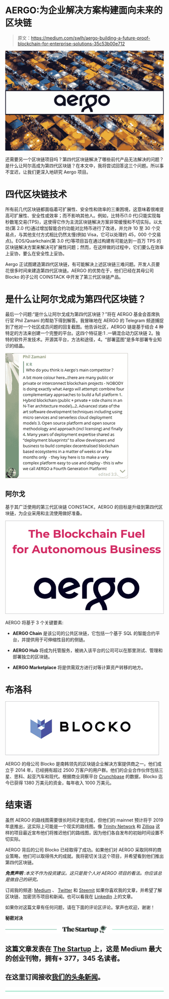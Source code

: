 # AERGO:为企业解决方案构建面向未来的区块链

> 原文：<https://medium.com/swlh/aergo-building-a-future-proof-blockchain-for-enterprise-solutions-35c53b00e712>

![](img/6bbd7d5ff87559937741f9331a5330db.png)

还需要另一个区块链项目吗？第四代区块链解决了哪些前代产品无法解决的问题？是什么让阿尔高成为第四代区块链？在本文中，我将尝试回答这三个问题。所以事不宜迟，让我们更深入地研究 Aergo 项目。

# **四代区块链技术**

所有前几代区块链都面临着可扩展性、安全性和效率的三重困境，这意味着很难提高可扩展性、安全性或效率；而不影响其他人。例如，比特币(1.0 代)只能实现每秒数笔交易(TPS)，这使得它作为主流区块链解决方案非常缓慢和不切实际。以太坊(第 2.0 代)通过增加智能合约功能对比特币进行了改进，并允许 10 至 30 个交易点，与其他支付方式相比仍然太慢(例如 Visa，它可以处理约 45，000 个交易点)。EOS/Quarkchain(第 3.0 代)等项目旨在通过构建有可能达到一百万 TPS 的区块链解决方案来解决可扩展性问题；然而，在这样做的过程中，它们要么在效率上妥协，要么在安全性上妥协。

Aergo 正试图建造第四代区块链，有可能解决上述区块链三难问题。开发人员要花很多时间来建造第四代区块链。AERGO 的优势在于，他们已经在其母公司 Blocko 的子公司 COINSTACK 中开发了第三代区块链产品。

# **是什么让阿尔戈成为第四代区块链？**

最后一个问题:“是什么让阿尔戈成为第四代区块链？”将在 AERGO 基金会首席执行官 Phil Zamani 的帮助下得到解答。我冒昧地在 AERGO 的 Telegram 频道捕捉到了他对一个社区成员问题的回复截图。他告诉社区，AERGO 链是基于结合 4 种特定的方法来创建一个完整的平台。这四个特征是:1 .一辆混合动力区块链 2。独特的软件开发技术。开源其平台，方法和途径，4。“部署蓝图”是多年部署专业知识的结晶。

![](img/ff426422c6b6d65b7f907abd8ce887a1.png)

## **阿尔戈**

基于其广泛使用的第三代区块链 COINSTACK，AERGO 的目标是升级到第四代区块链，为企业采用和主流使用做好准备。

![](img/ad914324887f14934073a0a6124ad34a.png)

AERGO 将基于 3 个关键要素:

- **AERGO Chain** 是该公司的公共区块链，它包括一个基于 SQL 的智能合约平台，并提供用于可伸缩性目的的侧链。

- **AERGO Hub** 将成为托管服务，被纳入该平台的公司可以在那里测试、管理和部署独立的区块链。

- **AERGO Marketplace** 将是供需双方进行对等计算资产转移的地方。

# **布洛科**

![](img/1ddd02c75d75b6e8b5ffd46a1ba44c00.png)

AERGO 的母公司 Blocko 是南韩领先的区块链企业解决方案提供商之一。他们成立于 2014 年，已经拥有超过 2500 万客户的用户群。他们的企业合作伙伴包括三星、思科、起亚汽车和现代。根据商业洞察平台 [Crunchbase](https://www.crunchbase.com/organization/blocko#section-overview) 的数据，Blocko 迄今已获得 1380 万美元的资金，每年收入 1000 万美元。

# **结束语**

虽然 AERGO 的路线图需要很长时间才能完成，但他们的 mainnet 预计将于 2019 年底推出，这实际上可能是一个现实的路线图。像 [Trinity Network](/@TrinityProtocol/a-letter-to-the-community-dc2dce5f5ac) 和 [Zilliqa](https://www.cointrust.com/news/mainnet-launch-of-zilliqa-postponed-to-january-2019-from-3q18) 这样的项目最近宣布他们将推迟他们的路线图，因为他们各自发布的初始时间设置不切实际。

AERGO 背后的公司 Blocko 已经取得了成功。如果他们对 AERGO 采取同样的商业策略，他们可以取得伟大的成就。我将密切关注这个项目，并希望看到他们推出第四代区块链。

***免责声明*** *:本文不作为投资建议。这只是我个人对 AERGO 项目的看法。你应该总是做自己的研究。*

订阅我的频道: [Medium](/@cultcrypto) 、 [Twitter](https://twitter.com/CryptoShowdown) 和 [Steemit](https://steemit.com/@cryptoshowdown) 如果你喜欢我的文章，并希望了解区块链、加密货币项目和新闻。也可以看我在 [LinkedIn](https://www.linkedin.com/in/donjohanson/) 上的文章。

如果你对这篇文章有任何问题，请在下面的评论区评论。掌声也欢迎，谢谢！

**秘密对决**

[![](img/308a8d84fb9b2fab43d66c117fcc4bb4.png)](https://medium.com/swlh)

## 这篇文章发表在 [The Startup](https://medium.com/swlh) 上，这是 Medium 最大的创业刊物，拥有+ 377，345 名读者。

## 在这里订阅接收[我们的头条新闻](http://growthsupply.com/the-startup-newsletter/)。

[![](img/b0164736ea17a63403e660de5dedf91a.png)](https://medium.com/swlh)